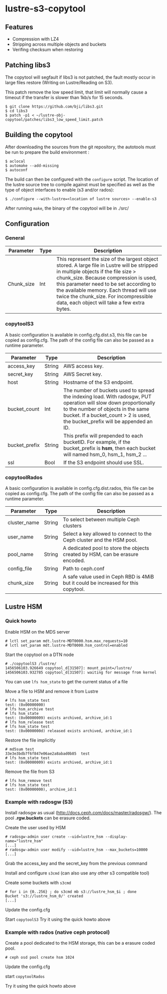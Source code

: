 lustre-s3-copytool
==================
Features
--------

- Compression with LZ4
- Stripping across multiple objects and buckets
- Verifing checksum when restoring

Patching libs3
--------------
The copytool will segfault if libs3 is not patched, the fault mostly occur in
large files restore (Writing on Lustre/Reading on S3).

This patch remove the low speed limit, that limit will normally cause a timeout
if the transfer is slower than 1kb/s for 15 seconds.

```
$ git clone https://github.com/bji/libs3.git
$ cd libs3
$ patch -p1 < ~/lustre-obj-copytool/patches/libs3_low_speed_limit.patch
```

Building the copytool
---------------------
After downloading the sources from the git repository, the autotools must be
run to prepare the build environment :

```
$ aclocal
$ automake --add-missing
$ autoconf
```

The build can then be configured with the `configure` script.  The location
of the lustre source tree to compile against must be specified as well as 
the type of object interfaces to enable (s3 and/or rados):

```
$ ./configure --with-lustre=<location of lustre sources> --enable-s3
```

After running `make`, the binary of the copytool will be in ./src/

Configuration
-------------
### General

| Parameter | Type | Description |
|-----------|------|-------------|
| Chunk_size | Int | This represent the size of the largest object stored. A large file in Lustre will be stripped in multiple objects if the file size > chunk_size. Because compression is used, this parameter need to be set according to the available memory. Each thread will use twice the chunk_size. For incompressible data, each object will take a few extra bytes. |

### copytoolS3
A basic configuration is available in config.cfg.dist.s3, this file can be copied
as config.cfg. The path of the config file can also be passed as a runtime
parameter.

| Parameter | Type | Description |
|-----------|------|-------------|
| access_key | String | AWS access key. |
| secret_key | String | AWS Secret key. |
| host | String | Hostname of the S3 endpoint. |
| bucket_count | Int | The number of buckets used to spread the indexing load. With radosgw, PUT operation will slow down proportionally to the number of objects in the same bucket. If a bucket_count > 2 is used, the bucket_prefix will be appended an ID. |
| bucket_prefix | String | This prefix will prepended to each bucketID. For example, if the bucket_prefix is __hsm__, then each bucket will named hsm_0, hsm_1, hsm_2 ... |
| ssl | Bool | If the S3 endpoint should use SSL. |

### copytoolRados
A basic configuration is available in config.cfg.dist.rados, this file can be copied
as config.cfg. The path of the config file can also be passed as a runtime
parameter.

| Parameter | Type | Description |
|-----------|------|-------------|
| cluster_name | String | To select between multiple Ceph clusters |
| user_name | String | Select a key allowed to connect to the Ceph cluster and the HSM pool. |
| pool_name | String | A dedicated pool to store the objects created by HSM, can be erasure encoded. |
| config_file | String | Path to ceph.conf |
| chunk_size | String | A safe value used in Ceph RBD is 4MiB but it could be increased for this copytool. |

Lustre HSM
----------
### Quick howto
Enable HSM on the MDS server

```
# lctl set_param mdt.lustre-MDT0000.hsm.max_requests=10
# lctl set_param mdt.lustre-MDT0000.hsm_control=enabled
```

Start the copytool on a DTN node

```
# ./copytoolS3 /lustre/
1456506103.926649 copytool_d[31507]: mount_point=/lustre/
1456506103.932785 copytool_d[31507]: waiting for message from kernel
```
You can use `lfs hsm_state` to get the current status of a file

Move a file to HSM and remove it from Lustre

```
# lfs hsm_state test
test: (0x00000000)
# lfs hsm_archive test
# lfs hsm_state
test: (0x00000009) exists archived, archive_id:1
# lfs hsm_release test
# lfs hsm_state test
test: (0x0000000d) released exists archived, archive_id:1
```

Restore the file implicitly

```
# md5sum test
33e3e3bdb7f6f847e06ae2a8abad0b85  test
# lfs hsm_state test
test: (0x00000009) exists archived, archive_id:1
```

Remove the file from S3

```
# lfs hsm_remove test
# lfs hsm_state test
test: (0x00000000), archive_id:1
```

### Example with radosgw (S3)
Install radosgw as usual (http://docs.ceph.com/docs/master/radosgw/). The pool __.rgw.buckets__ can be erasure coded.

Create the user used by HSM

```
# radosgw-admin user create --uid=lustre_hsm --display-name="lustre_hsm"
[...]
# radosgw-admin user modify --uid=lustre_hsm --max_buckets=10000
[...]
```

Grab the access_key and the secret_key from the previous command

Install and configure `s3cmd` (can also use any other s3 compatible tool)

Create some buckets with `s3cmd`

```
# for i in {0..256} ; do s3cmd mb s3://lustre_hsm_$i ; done
Bucket 's3://lustre_hsm_0/' created
[...]
```

Update the config.cfg

Start `copytoolS3`
Try it using the quick howto above

### Example with rados (native ceph protocol)

Create a pool dedicated to the HSM storage, this can be a erasure coded pool.

```
# ceph osd pool create hsm 1024
```
Update the config.cfg

start `copytoolRados`

Try it using the quick howto above
